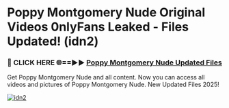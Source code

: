 # Poppy Montgomery Nude Original Videos 0nlyFans Leaked - Files Updated! (idn2)

<h3>🔴 CLICK HERE 🌐==►► <a href="https://tinyurl.com/4mcuefdz" rel="nofollow">Poppy Montgomery Nude Updated Files</a></h3>

Get Poppy Montgomery Nude and all content. Now you can access all videos and pictures of Poppy Montgomery Nude. New Updated Files 2025!

[![idn2](https://i.imgur.com/StAQSOY.gif)](https://tinyurl.com/4mcuefdz)
